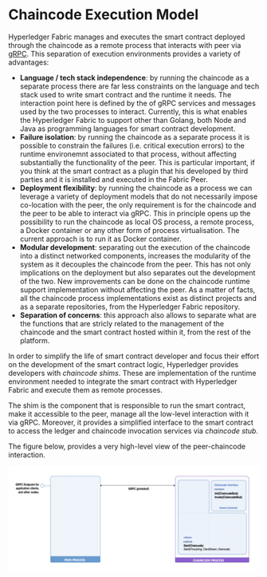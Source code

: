 # Chaincode Execution Model

Hyperledger Fabric manages and executes the smart contract deployed through the chaincode as a remote process that interacts with peer via [gRPC](https://grpc.io/). This separation of execution environments provides a variety of advantages:

- __Language / tech stack independence__: by running the chaincode as a separate process there are far less constraints on the language and tech stack used to write smart contract and the runtime it needs. The interaction point here is defined by the  of gRPC services and messages used by the two processes to interact. Currently, this is what enables the Hyperledger Fabric to support other than Golang, both Node and Java as programming languages for smart contract development.
- __Failure isolation__: by running the chaincode as a separate process it is possible to constrain the failures (i.e. critical execution errors) to the runtime environemnt associated to that process, without affecting substantially the functionality of the peer. This is particular important, if you think at the smart contract as a plugin that his developed by third parties and it is installed and executed in the Fabric Peer.
- __Deployment flexibility__: by running the chaincode as a process we can leverage a variety of deployment models that do not necessarily impose co-location with the peer, the only requirement is for the chaincode and the peer to be able to interact via gRPC. This in principle opens up the possibility to run the chaincode as local OS process, a remote  process,  a Docker container or any other form of process virtualisation. The current approach is to run it as Docker container.
- __Modular development__:  separating out the execution of the chaincode into a distinct networked components, increases the modularity of the system as it decouples the chaincode from the peer. This has not only implications on the deployment but also separates out the development of the two. New improvements can be done on the chaincode runtime support implementation without affecting the peer. As a matter of facts, all the chaincode process implementations exist as distinct projects and as a separate repositories, from the Hyperledger Fabric repository.
- __Separation of concerns__: this approach also allows to separate what are the functions that are stricly related to the management of the chaincode and the smart contract hosted within it, from the rest of the platform.

In order to simplify the life of smart contract developer and focus their effort on the development of the smart contract logic, Hyperledger provides developers with _chaincode shims_. These are implementation of the runtime environment needed to integrate the smart contract with Hyperledger Fabric and execute them as remote processes.

The shim is the component that is responsible to run the smart contract, make it accessible to the peer, manage all the low-level interaction with it via gRPC. Moreover, it provides a simplified interface to the smart contract to access the ledger and chaincode invocation services via _chaincode stub_.

The figure below, provides a very high-level view of the peer-chaincode interaction.

![Peer Chaincode Interaction Architecture](../images/peer-chaincode-architecture.png)
